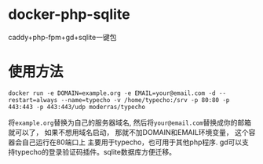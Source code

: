 # docker-php-sqlite
caddy+php-fpm+gd+sqlite一键包

# 使用方法

`docker run -e DOMAIN=example.org -e EMAIL=your@email.com -d --restart=always --name=typecho -v /home/typecho:/srv -p 80:80 -p 443:443 -p 443:443/udp moderras/typecho`

将`example.org`替换为自己的服务器域名, 然后将`your@email.com`替换成你的邮箱就可以了， 如果不想用域名启动， 那就不加DOMAIN和EMAIL环境变量， 这个容器会自己运行在80端口上
主要用于typecho，也可用于其他php程序. gd可以支持typecho的登录验证码插件。sqlite数据库方便迁移。